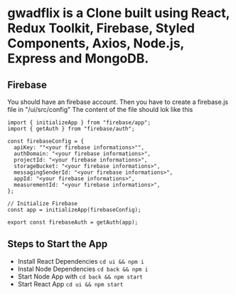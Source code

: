 # gwadflix is a Clone built using React, Redux Toolkit, Firebase, Styled Components, Axios, Node.js, Express and MongoDB.

## Firebase 
You should have an firebase account.
Then you have to create a firebase.js file in "/ui/src/config" 
The content of the file should lok like this
```
import { initializeApp } from "firebase/app";
import { getAuth } from "firebase/auth";

const firebaseConfig = {
  apiKey: ""<your firebase informations>"",
  authDomain: "<your firebase informations>",
  projectId: "<your firebase informations>",
  storageBucket: "<your firebase informations>",
  messagingSenderId: "<your firebase informations>",
  appId: "<your firebase informations>",
  measurementId: "<your firebase informations>",
};

// Initialize Firebase
const app = initializeApp(firebaseConfig);

export const firebaseAuth = getAuth(app);
```

## Steps to Start the App
+ Install React Dependencies ```cd ui && npm i ```
+ Instal Node Dependencies ```cd back && npm i ```
+ Start Node App with ```cd back && npm start ```
+ Start React App ```cd ui && npm start ```
